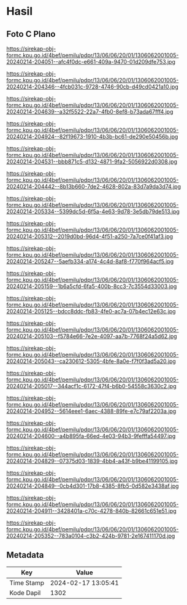 # Hasil

## Foto C Plano

https://sirekap-obj-formc.kpu.go.id/4bef/pemilu/pdpr/13/06/06/20/01/1306062001005-20240214-204051--afc4f0dc-e661-409a-9470-01d209dfe753.jpg

https://sirekap-obj-formc.kpu.go.id/4bef/pemilu/pdpr/13/06/06/20/01/1306062001005-20240214-204346--4fcb031c-9728-4746-90cb-d49cd0421a10.jpg

https://sirekap-obj-formc.kpu.go.id/4bef/pemilu/pdpr/13/06/06/20/01/1306062001005-20240214-204639--a32f5522-22a7-4fb0-8ef8-b73ada67fff4.jpg

https://sirekap-obj-formc.kpu.go.id/4bef/pemilu/pdpr/13/06/06/20/01/1306062001005-20240214-204924--82f19673-1910-4b3b-bc61-de290e50456b.jpg

https://sirekap-obj-formc.kpu.go.id/4bef/pemilu/pdpr/13/06/06/20/01/1306062001005-20240214-204531--bbb871c5-d132-4871-9fa2-5056922d0308.jpg

https://sirekap-obj-formc.kpu.go.id/4bef/pemilu/pdpr/13/06/06/20/01/1306062001005-20240214-204442--8b13b660-7de2-4628-802a-83d7a9da3d74.jpg

https://sirekap-obj-formc.kpu.go.id/4bef/pemilu/pdpr/13/06/06/20/01/1306062001005-20240214-205334--5399dc5d-6f5a-4e63-9d78-3e5db79de513.jpg

https://sirekap-obj-formc.kpu.go.id/4bef/pemilu/pdpr/13/06/06/20/01/1306062001005-20240214-205312--2019d0bd-96d4-4f51-a250-7a7ce0f41af3.jpg

https://sirekap-obj-formc.kpu.go.id/4bef/pemilu/pdpr/13/06/06/20/01/1306062001005-20240214-205247--5aefb334-a174-4c4d-8af8-f770f964acf5.jpg

https://sirekap-obj-formc.kpu.go.id/4bef/pemilu/pdpr/13/06/06/20/01/1306062001005-20240214-205159--1b6a5cfd-6fa5-400b-8cc3-7c3554d33003.jpg

https://sirekap-obj-formc.kpu.go.id/4bef/pemilu/pdpr/13/06/06/20/01/1306062001005-20240214-205125--bdcc8ddc-fb83-4fe0-ac7a-07b4ec12e63c.jpg

https://sirekap-obj-formc.kpu.go.id/4bef/pemilu/pdpr/13/06/06/20/01/1306062001005-20240214-205103--f5784e66-7e2e-4097-aa7b-7768f24a5d62.jpg

https://sirekap-obj-formc.kpu.go.id/4bef/pemilu/pdpr/13/06/06/20/01/1306062001005-20240214-205043--ca230612-5305-4bfe-8a0e-f7f0f3ad5a20.jpg

https://sirekap-obj-formc.kpu.go.id/4bef/pemilu/pdpr/13/06/06/20/01/1306062001005-20240214-205017--344acf1c-6172-47f4-b6b0-54558c3630c2.jpg

https://sirekap-obj-formc.kpu.go.id/4bef/pemilu/pdpr/13/06/06/20/01/1306062001005-20240214-204952--5614eee1-6aec-4388-89fe-e7c79af2203a.jpg

https://sirekap-obj-formc.kpu.go.id/4bef/pemilu/pdpr/13/06/06/20/01/1306062001005-20240214-204600--a4b895fa-66ed-4e03-94b3-9fefffa54497.jpg

https://sirekap-obj-formc.kpu.go.id/4bef/pemilu/pdpr/13/06/06/20/01/1306062001005-20240214-204829--07375d03-1839-4bb4-a43f-b9be41199105.jpg

https://sirekap-obj-formc.kpu.go.id/4bef/pemilu/pdpr/13/06/06/20/01/1306062001005-20240214-204849--0cb4d301-17b8-4385-8fb5-0d582e3438af.jpg

https://sirekap-obj-formc.kpu.go.id/4bef/pemilu/pdpr/13/06/06/20/01/1306062001005-20240214-204911--3428401a-c70c-4278-840b-82661c651e51.jpg

https://sirekap-obj-formc.kpu.go.id/4bef/pemilu/pdpr/13/06/06/20/01/1306062001005-20240214-205352--783a0104-c3b2-424b-9781-2e167411170d.jpg


## Metadata

| Key        | Value               |
| ---------- | ------------------- |
| Time Stamp | 2024-02-17 13:05:41 |
| Kode Dapil | 1302                |



